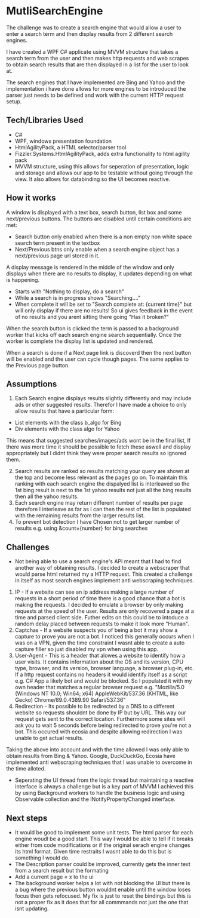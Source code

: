 # MutliSearchEngine

The challenge was to create a search engine that would allow a user to enter a search term and then display results from 2 different search engines.

I have created a WPF C# applicate using MVVM structure that takes a search term from the user and then makes http requests and web scrapes to obtain search results that are then displayed in a list for the user to look at.

The search engines that I have implemented are Bing and Yahoo and the implementation i have done allows for more engines to be introduced the parser just needs to be defined and work with the current HTTP request setup.

## Tech/Libraries Used
- C#
- WPF, windows presentation foundation
- HtmlAgilityPack, a HTML selector/parser tool
- Fizzler.Systems.HtmlAgilityPack, adds extra functionality to html agility pack
- MVVM structure, using this allows for seperation of presentation, logic and storage and allows our app to be testable without going through the view. It also allows for databinding so the UI becomes reactive.

## How it works
A window is displayed with a text box, search button, list box and some next/previous buttons. The buttons are disabled until certain conditions are met:
- Search button only enabled when there is a non empty non white space search term present in the textbox
- Next/Previous btns only enable when a search engine object has a next/previous page url stored in it.

A display message is rendered in the middle of the window and only displays when there are no results to display, it updates depending on what is happening.
- Starts with "Nothing to display, do a search"
- While a search is in progress shows "Searching...."
- When complete it will be set to "Search complete at: {current time}" but will only display if there are no results! So ui gives feedback in the event of no results and you arent sitting there going "Has it broken?"

When the search button is clicked the term is passed to a background worker that kicks off each search engine search sequentially. Once the worker is complete the display list is updated and rendered.

When a search is done if a Next page link is discoverd then the next button will be enabled and the user can cycle though pages. The same applies to the Previous page button.

## Assumptions
1. Each Search engine displays results slightly differently and may include ads or other suggested results. Therefor I have made a choice to only allow results that have a particular form:
- List elements with the class b_algo for Bing
- Div elements with the class algo for Yahoo

This means that suggested searches/images/ads wont be in the final list, If there was more time it should be possible to fetch these aswell and display appropriately but I didnt think they were proper search results so ignored them.

2. Search results are ranked so results matching your query are shown at the top and become less relevant as the pages go on. To maintain this ranking with each search engine the dispalyed list is interleaved so the 1st bing result is next to the 1st yahoo results not just all the bing results then all the yahoo results.
3. Each search engine may return different number of results per page therefore I interleave as far as I can then the rest of the list is populated with the remaining results from the larger results list.
4. To prevent bot detection I have Chosen not to get larger number of results e.g. using &count={number} for bing searches

## Challenges
- Not being able to use a search engine's API meant that I had to find another way of obtaining results. I decided to create a webscraper that would parse html returned my a HTTP request. This created a challenge in itself as most search engines implement anti webscraping techniques.
1. IP - If a website can see an ip address making a large number of requests in a short period of time there is a good chance that a bot is making the requests. I decided to emulate a browser by only making requests at the speed of the user. Results are only recovered a page at a time and parsed client side. Futher edits on this could be to intoduce a random delay placed between requests to make it look more "Human".
2. Captchas - If a website suspects you of being a bot it may show a capture to prove you are not a bot. I noticed this generally occurs when I was on a VPN, given the time constraint I wasnt able to create a auto capture filler so just disabled my vpn when using this app.
3. User-Agent - This is a header that alowes a website to identify how a user visits. It contains information about the OS and its version, CPU type, browser, and its version, browser language, a browser plug-in, etc. If a http request contains no headers it would identify itself as a script e.g. C# App a likely bot and would be blocked. So I populated it with my own header that matches a regular browser request e.g. "Mozilla/5.0 (Windows NT 10.0; Win64; x64) AppleWebKit/537.36 (KHTML, like Gecko) Chrome/89.0.4389.90 Safari/537.36"
4. Redirection - Its possible to be redirected by a DNS to a different website so requests shouldnt be done by IP but by URL. This way our request gets sent to the correct location. Furthermore some sites will ask you to wait 5 seconds before being redirected to prove you're not a bot. This occured with ecosia and despite allowing redirection I was unable to get actual results. 

Taking the above into account and with the time allowed I was only able to obtain results from Bing & Yahoo. Google, DuckDuckGo, Ecosia have implemented anti webscraping techniques that I was unable to overcome in the time alloted.

- Seperating the UI thread from the logic thread but maintaining a reactive interface is always a challenge but is a key part of MVVM I achieved this by using Background workers to handle the business logic and using Observable collection and the INotifyPropertyChanged interface.

## Next steps
- It would be good to implement some unit tests. The html parser for each engine woudl be a good start. This way I would be able to tell if it breaks either from code modifications or if the original serach engine changes its html format. Given time restraits I wasnt able to do this but is something I would do.
- The Description parser could be improved, currently gets the inner text from a search result but the formating 
- Add a current page = x to the ui
- The background worker helps a lot with not blocking the UI but there is a bug where the previous button wouldnt enable until the window loses focus then gets refocused. My fix is just to reset the bindings but this is not a proper fix as it does that for all commmands not just the one that isnt updating. 
